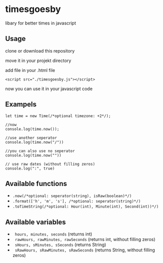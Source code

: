 # timesgoesby
libary for better times in javascript

## Usage
clone or download this repository

move it in your projekt directory

add file in your .html file

```
<script src="./timesgoesby.js"></script>
```
now you can use it in your javascript code

## Exampels
```
let time = new Time(/*optional timezone: +2*/);

//now
console.log(time.now());

//use another seperator
console.log(time.now("/"))

//you can also use no seperator
console.log(time.now(""))

// use raw dates (without filling zeros)
console.log(":", true)

```

## Available functions
* ` .now(/*optional: seperator(string), isRaw(boolean)*/) `
* ` .format(['h', 'm', 's'], /*optional: seperator(string)*/) `
* ` .toTimeString(/*optional: Hour(int), Minute(int), Second(int))*/) `

## Available variables
* ` hours, minutes, seconds` (returns int)
* ` rawHours, rawMinutes, rawSeconds` (returns int, without filling zeros)
* ` sHours, sMinutes, sSeconds` (returns String)
* ` sRawHours, sRawMinutes, sRawSeconds` (returns String, without filling zeros)
